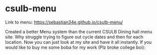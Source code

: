 # csulb-menu
Link to menu: https://sebastian34e.github.io/csulb-menu/

Created a better Menu system than the current CSULB Dining hall menu site. 
Why struggle trying to figure out cycle dates and then for each location. Now you can just look at my site and have it all instantly. 
If you would like to buy me some boba for my work (Plz broke college boi): <link>

